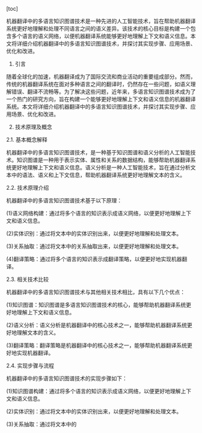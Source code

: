 
[toc]                    
                
                
机器翻译中的多语言知识图谱技术是一种先进的人工智能技术，旨在帮助机器翻译系统更好地理解和处理不同语言之间的语义差异。该技术的核心目标是构建一个包含多个语言的语义网络，以便机器翻译系统能够更好地理解上下文和语义信息。本文将详细介绍机器翻译中的多语言知识图谱技术，并探讨其实现步骤、应用场景、优化和改进。

1. 引言

随着全球化的加速，机器翻译成为了国际交流和商业活动的重要组成部分。然而，传统的机器翻译系统在面对多种语言之间的翻译时，仍然存在一些问题，如语义理解错误、翻译不流畅等。为了解决这些问题，近年来，多语言知识图谱技术成为了一个热门的研究方向，旨在构建一个能够更好地理解上下文和语义信息的机器翻译系统。本文将详细介绍机器翻译中的多语言知识图谱技术，并探讨其实现步骤、应用场景、优化和改进。

2. 技术原理及概念

2.1. 基本概念解释

机器翻译中的多语言知识图谱技术，是一种基于知识图谱和语义分析的人工智能技术。知识图谱是一种用于表示实体、属性和关系的数据结构，能够帮助机器翻译系统更好地理解上下文和语义信息。语义分析是一种人工智能技术，旨在通过分析文本中的语法、语义和上下文信息，帮助机器翻译系统更好地理解文本的含义。

2.2. 技术原理介绍

机器翻译中的多语言知识图谱技术基于以下原理：

(1)语义网络构建：通过将多个语言的知识表示成语义网络，以便更好地理解上下文和语义信息。

(2)实体识别：通过将文本中的实体识别出来，以便更好地理解和处理文本。

(3)关系抽取：通过将文本中的关系抽取出来，以便更好地理解和处理文本。

(4)翻译策略：通过将多个语言的知识表示成翻译策略，以便更好地实现机器翻译。

2.3. 相关技术比较

机器翻译中的多语言知识图谱技术与其他相关技术相比，具有以下几个优点：

(1)知识图谱：知识图谱是多语言知识图谱技术的核心，能够帮助机器翻译系统更好地理解上下文和语义信息。

(2)语义分析：语义分析是机器翻译中的核心技术之一，能够帮助机器翻译系统更好地理解文本的含义。

(3)翻译策略：翻译策略是机器翻译中的核心技术之一，能够帮助机器翻译系统更好地实现机器翻译。

2.4. 实现步骤与流程

机器翻译中的多语言知识图谱技术的实现步骤如下：

(1)知识图谱构建：通过将多个语言的知识表示成语义网络，以便更好地理解上下文和语义信息。

(2)实体识别：通过将文本中的实体识别出来，以便更好地理解和处理文本。

(3)关系抽取：通过将文本中的

